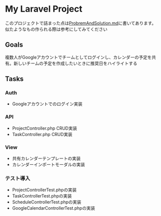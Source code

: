 # My Laravel Project
このプロジェクトで詰まった点は[ProbremAndSolution.md](https://github.com/YaCpotato/project_manager/blob/develop/ProblemAndSolution.md)に書いてあります。似たようなもの作られる際は参考にしてみてください
## Goals
複数人がGoogleアカウントでチームとしてログインし、カレンダーの予定を共有。新しいチームの予定を作成したいときに推奨日をハイライトする
## Tasks

### Auth
* Googleアカウントでのログイン実装

### API
* ProjectController.php CRUD実装
* TaskController.php CRUD実装

### View
* 共有カレンダーテンプレートの実装
* カレンダーインポートモーダルの実装

### テスト導入
* ProjectControllerTest.phpの実装
* TaskControllerTest.phpの実装
* ScheduleControllerTest.phpの実装
* GoogleCalendarControllerTest.phpの実装
